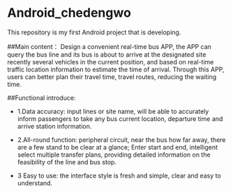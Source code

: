 # Android_chedengwo
This repository is my first Android project that is developing.

##Main content：
Design a convenient real-time bus APP, the APP can query the bus line and its bus is about to arrive at the designated site recently several vehicles in the current position, and based on real-time traffic location information to estimate the time of arrival. Through this APP, users can better plan their travel time, travel routes, reducing the waiting time.

##Functional introduce:  

* 1.Data accuracy: input lines or site name, will be able to accurately inform passengers to take any bus current location, departure time and arrive station information.  

* 2.All-round function: peripheral circuit, near the bus how far away, there are a few stand to be clear at a glance; Enter start and end, intelligent select multiple transfer plans, providing detailed information on the feasibility of the line and bus stop.

* 3 Easy to use: the interface style is fresh and simple, clear and easy to understand.

